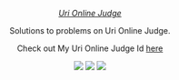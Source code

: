 <p align="center">
	<a href="https://www.urionlinejudge.com.br/judge/es/profile/84898">
		<i>Uri Online Judge</i>
	</a>
</p>
<p align="center">
    Solutions to problems on Uri Online Judge.
</p>
<p align="center">
	Check out My Uri Online Judge Id <a href="">here</a>
</p>
<p align="center">
	<img src="https://img.shields.io/badge/Problems%20Solved-192-brightgreen.svg">
	<img src="https://img.shields.io/badge/Language-C++-blue.svg">
	<img src="https://img.shields.io/badge/Latest%20Update-24/06/2017-brightgreen.svg">
</p>